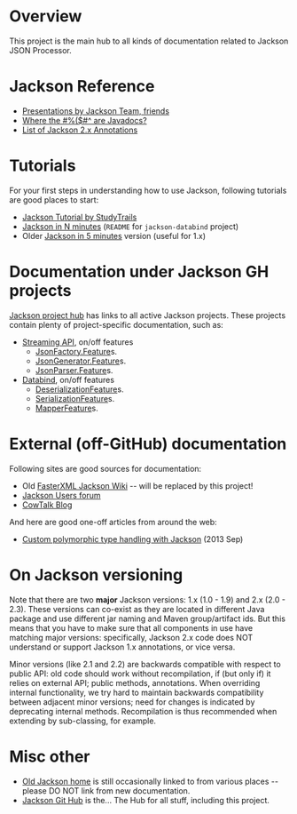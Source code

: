 # Overview

This project is the main hub to all kinds of documentation related to
Jackson JSON Processor.

# Jackson Reference

* [Presentations by Jackson Team, friends](../../wiki/Presentations)
* [Where the #%($#^ are Javadocs?](../../wiki/Finding-Javadoc)
* [List of Jackson 2.x Annotations](../../wiki/JacksonAnnotations)

# Tutorials

For your first steps in understanding how to use Jackson, following tutorials are good places to start:

* [Jackson Tutorial by StudyTrails](http://www.studytrails.com/java/json/java-jackson-introduction.jsp)
* [Jackson in N minutes](https://github.com/FasterXML/jackson-databind/) (`README` for `jackson-databind` project)
* Older [Jackson in 5 minutes](http://wiki.fasterxml.com/JacksonInFiveMinutes) version (useful for 1.x)

# Documentation under Jackson GH projects

[Jackson project hub](../../../jackson) has links to all active Jackson projects.
These projects contain plenty of project-specific documentation, such as:

* [Streaming API](../../../jackson-core/), on/off features
    * [JsonFactory.Feature](../../../jackson-core/wiki/JsonFactory-Features)s.
    * [JsonGenerator.Feature](../../../jackson-core/wiki/JsonGenerator-Features)s.
    * [JsonParser.Feature](../../../jackson-core/wiki/JsonParser-Features)s.
* [Databind](../../../jackson-databind/), on/off features
    * [DeserializationFeature](../../../jackson-databind/wiki/Deserialization-Features)s.
    * [SerializationFeature](../../../jackson-databind/wiki/Serialization-Features)s.
    * [MapperFeature](../../../jackson-databind/wiki/Mapper-Features)s.

# External (off-GitHub) documentation

Following sites are good sources for documentation:

* Old [FasterXML Jackson Wiki](http://wiki.fasterxml.com/JacksonHome) -- will be replaced by this project!
* [Jackson Users forum](http://jackson-users.ning.com)
* [CowTalk Blog](http://cowtowncoder.com/blog/blog.html)

And here are good one-off articles from around the web:

* [Custom polymorphic type handling with Jackson](http://www.thomaskeller.biz/blog/2013/09/10/custom-polymorphic-type-handling-with-jackson/) (2013 Sep)

# On Jackson versioning

Note that there are two **major** Jackson versions: 1.x (1.0 - 1.9) and 2.x (2.0 - 2.3).
These versions can co-exist as they are located in different Java package and use different jar naming and Maven group/artifact ids.
But this means that you have to make sure that all components in use have matching major versions: specifically, Jackson 2.x code does NOT understand or support Jackson 1.x annotations, or vice versa.

Minor versions (like 2.1 and 2.2) are backwards compatible with respect to public API: old code should work without recompilation, if (but only if) it relies on external API; public methods, annotations. When overriding internal functionality, we try hard to maintain backwards compatibility between adjacent minor versions; need for changes is indicated by deprecating internal methods. Recompilation is thus recommended when extending by sub-classing, for example.

# Misc other

* [Old Jackson home](http://jackson.codehaus.org) is still occasionally linked to from various places -- please DO NOT link from new documentation.
* [Jackson Git Hub](../../../jackson/) is the... The Hub for all stuff, including this project.
